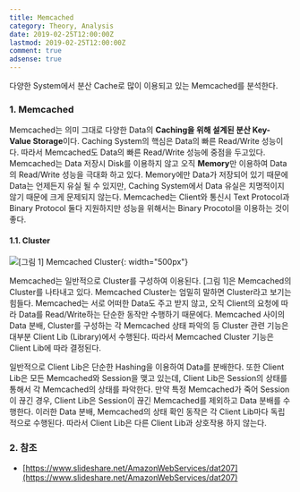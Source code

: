 ```yaml
---
title: Memcached
category: Theory, Analysis
date: 2019-02-25T12:00:00Z
lastmod: 2019-02-25T12:00:00Z
comment: true
adsense: true
---
```


다양한 System에서 분산 Cache로 많이 이용되고 있는 Memcached를 분석한다.

### 1. Memcached

Memcached는 의미 그대로 다양한 Data의 **Caching을 위해 설계된 분산 Key-Value Storage**이다. Caching 
System의 핵심은 Data의 빠른 Read/Write 성능이다. 따라서 Memcached도 Data의 빠른 Read/Write 성능에 중점을 두고있다. Memcached는 Data 저장시 Disk를 이용하지 않고 오직 **Memory**만 이용하여 Data의 Read/Write 성능을 극대화 하고 있다. Memory에만 Data가 저장되어 있기 때문에 Data는 언제든지 유실 될 수 있지만, Caching System에서 Data 유실은 치명적이지 않기 때문에 크게 문제되지 않는다. Memcached는 Client와 통신시 Text Protocol과 Binary Protocol 둘다 지원하지만 성능을 위해서는 Binary Procotol을 이용하는 것이 좋다.

#### 1.1. Cluster

![[그림 1] Memcached Cluster]({{site.baseurl}}/images/theory_analysis/Memcached/Memcached_Cluster.PNG){: width="500px"}

Memcached는 일반적으로 Cluster를 구성하여 이용된다. [그림 1]은 Memcached의 Cluster를 나타내고 있다. Memcached Cluster는 엄밀히 말하면 Cluster라고 보기는 힘들다. Memcached는 서로 어떠한 Data도 주고 받지 않고, 오직 Client의 요청에 따라 Data를 Read/Write하는 단순한 동작만 수행하기 때문에다. Memcached 사이의 Data 분배, Cluster를 구성하는 각 Memcached 상태 파악의 등 Cluster 관련 기능은 대부분 Client Lib (Library)에서 수행된다. 따라서 Memcached Cluster 기능은 Client Lib에 따라 결정된다.

일반적으로 Client Lib은 단순한 Hashing을 이용하여 Data를 분배한다. 또한 Client Lib은 모든 Memcached와 Session을 맺고 있는데, Client Lib은 Session의 상태를 통해서 각 Memcached의 상태를 파악한다. 만약 특정 Memcached가 죽어 Session이 끊긴 경우, Client Lib은 Session이 끊긴 Memcached를 제외하고 Data 분배를 수행한다. 이러한 Data 분배, Memcached의 상태 확인 동작은 각 Client Lib마다 독립적으로 수행된다. 따라서 Client Lib은 다른 Client Lib과 상호작용 하지 않는다. 

### 2. 참조

* [https://www.slideshare.net/AmazonWebServices/dat207](https://www.slideshare.net/AmazonWebServices/dat207)